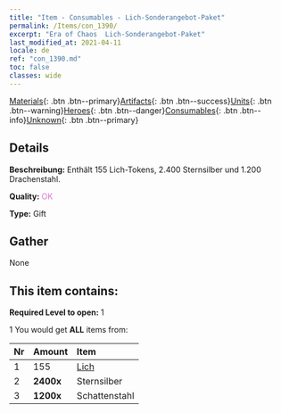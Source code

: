 ```yaml
---
title: "Item - Consumables - Lich-Sonderangebot-Paket"
permalink: /Items/con_1390/
excerpt: "Era of Chaos  Lich-Sonderangebot-Paket"
last_modified_at: 2021-04-11
locale: de
ref: "con_1390.md"
toc: false
classes: wide
---
```

 [Materials](/de/Items/){: .btn .btn--primary}[Artifacts](/de/Items/Artifacts/){: .btn .btn--success}[Units](/de/Items/Units/){: .btn .btn--warning}[Heroes](/de/Items/Heroes/){: .btn .btn--danger}[Consumables](/de/Items/Consumables/){: .btn .btn--info}[Unknown](/de/Items/Unknown/){: .btn .btn--primary}

## Details
 **Beschreibung:** Enthält 155 Lich-Tokens, 2.400 Sternsilber und 1.200 Drachenstahl.

 **Quality:** <span style="color: #DA70D6">OK</span>

 **Type:** Gift

## Gather

  None

## This item contains:

 **Required Level to open:** 1

 1 You would get **ALL** items  from:

  | Nr | Amount |     Item    |
  |:---|:-------|:------------|
  | 1 | 155 | [Lich](/de/Items/unt_212/) | 
  | 2 |  **2400x** | Sternsilber |  | 
  | 3 |  **1200x** | Schattenstahl |  | 
